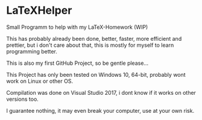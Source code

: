 # LaTeXHelper
Small Programm to help with my LaTeX-Homework (WIP)

This has probably already been done, better, faster, more efficient and prettier, but i don't care about that, this is mostly for myself to learn programming better.

This is also my first GitHub Project, so be gentle please...

This Project has only been tested on Windows 10, 64-bit, probably wont work on Linux or other OS.

Compilation was done on Visual Studio 2017, i dont know if it works on other versions too.

I guarantee nothing, it may even break your computer, use at your own risk.
